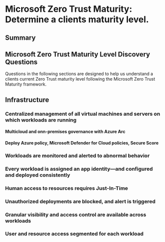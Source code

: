 # Microsoft Zero Trust Maturity: Determine a clients maturity level.

## Summary

## Microsoft Zero Trust Maturity Level Discovery Questions

Questions in the following sections are designed to help us understand a clients current Zero Trust maturity level following the Microsoft Zero Trust Maturity framework. 

## Infrastructure
### Centralized management of all virtual machines and servers on which workloads are running
#### Multicloud and onn-premises governance with Azure Arc
#### Deploy Azure policy, Microsoft Defender for Cloud policies, Secure Score
### Workloads are monitored and alerted to abnormal behavior
#### 
### Every workload is assigned an app identity—and configured and deployed consistently
### Human access to resources requires Just-In-Time
### Unauthorized deployments are blocked, and alert is triggered
### Granular visibility and access control are available across workloads
### User and resource access segmented for each workload
